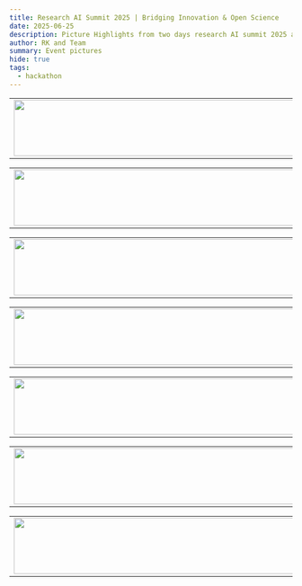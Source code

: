 ```yaml
---
title: Research AI Summit 2025 | Bridging Innovation & Open Science
date: 2025-06-25
description: Picture Highlights from two days research AI summit 2025 at NIPGR
author: RK and Team
summary: Event pictures
hide: true
tags:
  - hackathon
---
```


<table>
  <tr>
    <td>
      <img src='{{ "/static/img/events_all/researchAIHack_pic1.png" | url }}' width="500" height="100">
    </td>
  </tr>
</table>

<table>
  <tr>
    <td>
      <img src='{{ "/static/img/events_all/researchAIHack_pic2.png" | url }}' width="500" height="100">
    </td>
  </tr>
</table>

<table>
  <tr>
    <td>
      <img src='{{ "/static/img/events_all/researchAIHack_pic3.png" | url }}' width="500" height="100">
    </td>
  </tr>
</table>

<table>
  <tr>
    <td>
      <img src='{{ "/static/img/events_all/researchAIHack_pic4.png" | url }}' width="500" height="100">
    </td>
  </tr>
</table>

<table>
  <tr>
    <td>
      <img src='{{ "/static/img/events_all/researchAIHack_pic5.png" | url }}' width="500" height="100">
    </td>
  </tr>
</table>

<table>
  <tr>
    <td>
      <img src='{{ "/static/img/events_all/researchAIHack_pic6.png" | url }}' width="500" height="100">
    </td>
  </tr>
</table>

<table>
  <tr>
    <td>
      <img src='{{ "/static/img/events_all/researchAIHack_pic7.png" | url }}' width="500" height="100">
    </td>
  </tr>
</table>
